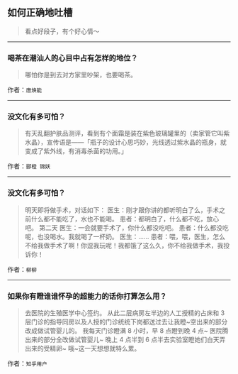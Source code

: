 ## 如何正确地吐槽

> 看点好段子，有个好心情～


 
---

### 喝茶在潮汕人的心目中占有怎样的地位？

> 哪怕你是到去对方家里吵架，也要喝茶。


作者：`唐焕能`

---

### 没文化有多可怕？

> 有天乱翻护肤品测评，看到有个面霜是装在紫色玻璃罐里的（卖家管它叫紫水晶），宣传语是——「瓶子的设计心思巧妙，光线透过紫水晶的瓶身，就变成了紫外线，有消毒杀菌的功用。」


作者：`郦橙 锦妖`

---

### 没文化有多可怕？

> 明天即将做手术，对话如下：
> 医生：刚才跟你讲的都听明白了么，手术之前什么都不能吃了，水也不能喝。
> 患者：都明白了，什么都不吃，放心吧。
> 第二天
> 医生：一会就要手术了，你什么都没吃吧。
> 患者：什么都没吃呢，也没喝水。我就喝了一杯奶。
> 医生：……
> 患者：喂，喂，医生，怎么不给我做手术了啊！你逗我玩呢！我都饿了这么久，你不给我做手术，我投诉你！


作者：`柳柳`

---

### 如果你有瞪谁谁怀孕的超能力的话你打算怎么用？

> 去医院的生殖医学中心签约。
> 从此二层病房左半边的人工授精的占床和 3 层门诊的指导同房以及人授的门诊统统下岗都送过去让我瞪~空出来的部分改成做试管婴儿的。
> 我每天门诊瞪满 8 小时，早 8 点瞪到晚 4 点~
> 医院腾出来的部分全改做试管婴儿~
> 晚上 4 点半到 6 点半去实验室瞪她们白天弄出来的受精卵~
> 哦~这一天想想就特么累。


作者：`知乎用户`